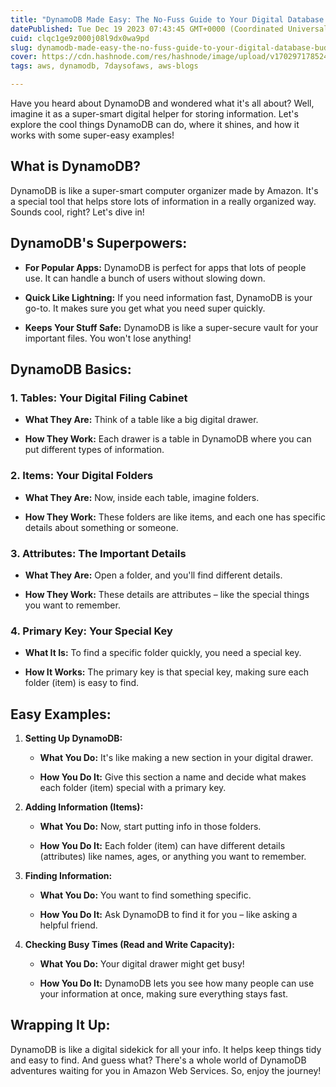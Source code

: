 ```yaml
---
title: "DynamoDB Made Easy: The No-Fuss Guide to Your Digital Database Buddy"
datePublished: Tue Dec 19 2023 07:43:45 GMT+0000 (Coordinated Universal Time)
cuid: clqc1ge9z000j08l9dx0wa9pd
slug: dynamodb-made-easy-the-no-fuss-guide-to-your-digital-database-buddy
cover: https://cdn.hashnode.com/res/hashnode/image/upload/v1702971785240/f9cb2b2c-c3c9-4b97-b273-cc4c78d863a7.png
tags: aws, dynamodb, 7daysofaws, aws-blogs

---
```


Have you heard about DynamoDB and wondered what it's all about? Well, imagine it as a super-smart digital helper for storing information. Let's explore the cool things DynamoDB can do, where it shines, and how it works with some super-easy examples!

## **What is DynamoDB?**

DynamoDB is like a super-smart computer organizer made by Amazon. It's a special tool that helps store lots of information in a really organized way. Sounds cool, right? Let's dive in!

## **DynamoDB's Superpowers:**

* **For Popular Apps:** DynamoDB is perfect for apps that lots of people use. It can handle a bunch of users without slowing down.
    
* **Quick Like Lightning:** If you need information fast, DynamoDB is your go-to. It makes sure you get what you need super quickly.
    
* **Keeps Your Stuff Safe:** DynamoDB is like a super-secure vault for your important files. You won't lose anything!
    

## **DynamoDB Basics:**

### **1\. Tables: Your Digital Filing Cabinet**

* **What They Are:** Think of a table like a big digital drawer.
    
* **How They Work:** Each drawer is a table in DynamoDB where you can put different types of information.
    

### **2\. Items: Your Digital Folders**

* **What They Are:** Now, inside each table, imagine folders.
    
* **How They Work:** These folders are like items, and each one has specific details about something or someone.
    

### **3\. Attributes: The Important Details**

* **What They Are:** Open a folder, and you'll find different details.
    
* **How They Work:** These details are attributes – like the special things you want to remember.
    

### **4\. Primary Key: Your Special Key**

* **What It Is:** To find a specific folder quickly, you need a special key.
    
* **How It Works:** The primary key is that special key, making sure each folder (item) is easy to find.
    

## **Easy Examples:**

1. **Setting Up DynamoDB:**
    
    * **What You Do:** It's like making a new section in your digital drawer.
        
    * **How You Do It:** Give this section a name and decide what makes each folder (item) special with a primary key.
        
2. **Adding Information (Items):**
    
    * **What You Do:** Now, start putting info in those folders.
        
    * **How You Do It:** Each folder (item) can have different details (attributes) like names, ages, or anything you want to remember.
        
3. **Finding Information:**
    
    * **What You Do:** You want to find something specific.
        
    * **How You Do It:** Ask DynamoDB to find it for you – like asking a helpful friend.
        
4. **Checking Busy Times (Read and Write Capacity):**
    
    * **What You Do:** Your digital drawer might get busy!
        
    * **How You Do It:** DynamoDB lets you see how many people can use your information at once, making sure everything stays fast.
        

## **Wrapping It Up:**

DynamoDB is like a digital sidekick for all your info. It helps keep things tidy and easy to find. And guess what? There's a whole world of DynamoDB adventures waiting for you in Amazon Web Services. So, enjoy the journey!